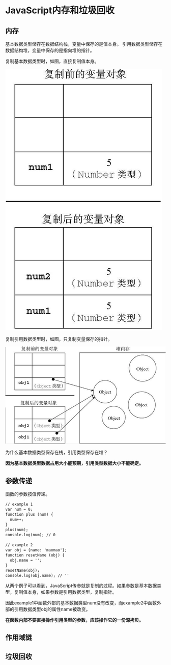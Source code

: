 # JavaScript内存和垃圾回收

## 内存

基本数据类型储存在数据结构栈，变量中保存的是值本身。
引用数据类型储存在数据结构堆，变量中保存的是指向堆的指针。

复制基本数据类型时，如图，直接复制值本身。

![](/assets/basic-data-type.png)

复制引用数据类型时，如图，只复制变量保存的指针。

![](/assets/reference-data-type.png)

为什么基本数据类型保存在栈，引用类型保存在堆？

**因为基本数据类型数据占用大小能预期，引用类型数据大小不能确定。**

## 参数传递

函数的参数按值传递。

    // example 1
    var num = 0;
    function plus (num) {
      num++;
    }
    plus(num);
    console.log(num); // 0
    
    // example 2
    var obj = {name: 'maomao'};
    function resetName (obj) {
      obj.name = '';
    }
    resetName(obj);
    console.log(obj.name); // ''
    
从两个例子可以看到，JavaScript传参就是复制的过程。如果参数是基本数据类型，复制值本身，如果参数是引用数据类型，复制指针。

因此example1中函数外部的基本数据类型num没有改变，而example2中函数外部的引用数据类型obj的属性name被改变。

**在函数内部不要直接操作引用类型的参数，应该操作它的一份深拷贝。**

## 作用域链

## 垃圾回收